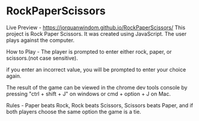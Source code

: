 # RockPaperScissors
Live Preview - https://jorquanwindom.github.io/RockPaperScissors/
This project is Rock Paper Scissors. It was created using JavaScript. The user plays against the computer.

How to Play -
The player is prompted to enter either rock, paper, or scissors.(not case sensitive).

if you enter an incorrect value, you will be prompted to enter your choice again.

The result of the game can be viewed in the chrome dev tools console by pressing "ctrl + shift + J" on windows or cmd + option + J on Mac.

Rules -
Paper beats Rock,
Rock beats Scissors,
Scissors beats Paper, and 
if both players choose the same option the game is a tie.
